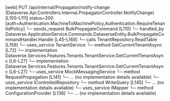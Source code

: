 [web] PUT /api/internal/Propagator/notify-change  (Dataverse.Api.Controllers.Internal.PropagatorController.NotifyChange)  [L105–L111] status=200 [auth=Authentication.MachineToMachinePolicy,Authentication.RequireTenantIdPolicy]
  └─ sends_request BulkPropagateCommand [L110]
    └─ handled_by Dataverse.ApplicationService.Commands.DataverseEntity.BulkPropagateCommandHandler.Handle [L45–L168]
      └─ calls TenantRepository.ReadTable [L159]
      └─ uses_service TenantService
        └─ method GetCurrentTenantAsync [L72]
          └─ implementation Dataverse.Services.Features.Tenants.TenantService.GetCurrentTenantAsync [L6-L27]
          └─ implementation Dataverse.Services.Features.Tenants.TenantService.GetCurrentTenantAsync [L6-L27]
      └─ uses_service MockMessagingService
        └─ method RequestPropagation [L141]
          └─ ... (no implementation details available)
      └─ uses_service IControlledRepository<DataverseEntityFailureLog>
        └─ method WriteQuery [L145]
          └─ ... (no implementation details available)
      └─ uses_service IMapper
        └─ method ConfigurationProvider [L136]
          └─ ... (no implementation details available)

